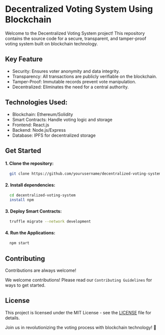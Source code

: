 
# Decentralized Voting System Using Blockchain

Welcome to the Decentralized Voting System project! This repository contains the source code for a secure, transparent, and tamper-proof voting system built on blockchain technology.


## Key Feature
- Security: Ensures voter anonymity and data integrity.
- Transparency: All transactions are publicly verifiable on the blockchain.
- Tamper-Proof: Immutable records prevent vote manipulation.
- Decentralized: Eliminates the need for a central authority.

## Technologies Used:
- Blockchain: Ethereum/Solidity
- Smart Contracts: Handle voting logic and storage
- Frontend: React.js
- Backend: Node.js/Express
- Database: IPFS for decentralized storage


## Get Started

#### 1. Clone the repository:

```bash
  git clone https://github.com/yourusername/decentralized-voting-system.git

```

#### 2. Install dependencies:

```bash
  cd decentralized-voting-system
  install npm
```

#### 3. Deploy Smart Contracts:

```bash
  truffle migrate --network development
```
#### 4. Run the Applications:

```bash
  npm start
```








## Contributing

Contributions are always welcome!

We welcome contributions! Please read our `Contributing Guidelines` for ways to get started.


## License

 This project is licensed under the MIT License - see the [LICENSE](https://choosealicense.com/licenses/mit/) file for details.

 Join us in revolutionizing the voting process with blockchain technology! 🚀

